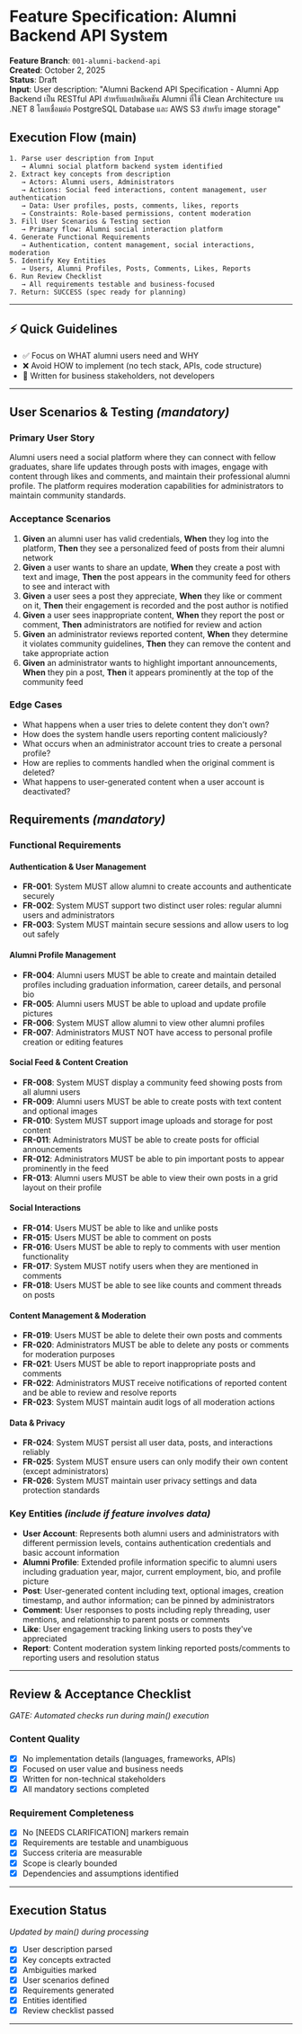 # Feature Specification: Alumni Backend API System

**Feature Branch**: `001-alumni-backend-api`  
**Created**: October 2, 2025  
**Status**: Draft  
**Input**: User description: "Alumni Backend API Specification - Alumni App Backend เป็น RESTful API สำหรับแอปพลิเคชัน Alumni ที่ใช้ Clean Architecture บน .NET 8 โดยเชื่อมต่อ PostgreSQL Database และ AWS S3 สำหรับ image storage"

## Execution Flow (main)
```
1. Parse user description from Input
   → Alumni social platform backend system identified
2. Extract key concepts from description
   → Actors: Alumni users, Administrators
   → Actions: Social feed interactions, content management, user authentication
   → Data: User profiles, posts, comments, likes, reports
   → Constraints: Role-based permissions, content moderation
3. Fill User Scenarios & Testing section
   → Primary flow: Alumni social interaction platform
4. Generate Functional Requirements
   → Authentication, content management, social interactions, moderation
5. Identify Key Entities
   → Users, Alumni Profiles, Posts, Comments, Likes, Reports
6. Run Review Checklist
   → All requirements testable and business-focused
7. Return: SUCCESS (spec ready for planning)
```

---

## ⚡ Quick Guidelines
- ✅ Focus on WHAT alumni users need and WHY
- ❌ Avoid HOW to implement (no tech stack, APIs, code structure)
- 👥 Written for business stakeholders, not developers

---

## User Scenarios & Testing *(mandatory)*

### Primary User Story
Alumni users need a social platform where they can connect with fellow graduates, share life updates through posts with images, engage with content through likes and comments, and maintain their professional alumni profile. The platform requires moderation capabilities for administrators to maintain community standards.

### Acceptance Scenarios
1. **Given** an alumni user has valid credentials, **When** they log into the platform, **Then** they see a personalized feed of posts from their alumni network
2. **Given** a user wants to share an update, **When** they create a post with text and image, **Then** the post appears in the community feed for others to see and interact with
3. **Given** a user sees a post they appreciate, **When** they like or comment on it, **Then** their engagement is recorded and the post author is notified
4. **Given** a user sees inappropriate content, **When** they report the post or comment, **Then** administrators are notified for review and action
5. **Given** an administrator reviews reported content, **When** they determine it violates community guidelines, **Then** they can remove the content and take appropriate action
6. **Given** an administrator wants to highlight important announcements, **When** they pin a post, **Then** it appears prominently at the top of the community feed

### Edge Cases
- What happens when a user tries to delete content they don't own?
- How does the system handle users reporting content maliciously?
- What occurs when an administrator account tries to create a personal profile?
- How are replies to comments handled when the original comment is deleted?
- What happens to user-generated content when a user account is deactivated?

## Requirements *(mandatory)*

### Functional Requirements

#### Authentication & User Management
- **FR-001**: System MUST allow alumni to create accounts and authenticate securely
- **FR-002**: System MUST support two distinct user roles: regular alumni users and administrators
- **FR-003**: System MUST maintain secure sessions and allow users to log out safely

#### Alumni Profile Management  
- **FR-004**: Alumni users MUST be able to create and maintain detailed profiles including graduation information, career details, and personal bio
- **FR-005**: Alumni users MUST be able to upload and update profile pictures
- **FR-006**: System MUST allow alumni to view other alumni profiles
- **FR-007**: Administrators MUST NOT have access to personal profile creation or editing features

#### Social Feed & Content Creation
- **FR-008**: System MUST display a community feed showing posts from all alumni users
- **FR-009**: Alumni users MUST be able to create posts with text content and optional images
- **FR-010**: System MUST support image uploads and storage for post content
- **FR-011**: Administrators MUST be able to create posts for official announcements
- **FR-012**: Administrators MUST be able to pin important posts to appear prominently in the feed
- **FR-013**: Alumni users MUST be able to view their own posts in a grid layout on their profile

#### Social Interactions
- **FR-014**: Users MUST be able to like and unlike posts
- **FR-015**: Users MUST be able to comment on posts
- **FR-016**: Users MUST be able to reply to comments with user mention functionality
- **FR-017**: System MUST notify users when they are mentioned in comments
- **FR-018**: Users MUST be able to see like counts and comment threads on posts

#### Content Management & Moderation
- **FR-019**: Users MUST be able to delete their own posts and comments
- **FR-020**: Administrators MUST be able to delete any posts or comments for moderation purposes
- **FR-021**: Users MUST be able to report inappropriate posts and comments
- **FR-022**: Administrators MUST receive notifications of reported content and be able to review and resolve reports
- **FR-023**: System MUST maintain audit logs of all moderation actions

#### Data & Privacy
- **FR-024**: System MUST persist all user data, posts, and interactions reliably
- **FR-025**: System MUST ensure users can only modify their own content (except administrators)
- **FR-026**: System MUST maintain user privacy settings and data protection standards

### Key Entities *(include if feature involves data)*
- **User Account**: Represents both alumni users and administrators with different permission levels, contains authentication credentials and basic account information
- **Alumni Profile**: Extended profile information specific to alumni users including graduation year, major, current employment, bio, and profile picture
- **Post**: User-generated content including text, optional images, creation timestamp, and author information; can be pinned by administrators
- **Comment**: User responses to posts including reply threading, user mentions, and relationship to parent posts or comments
- **Like**: User engagement tracking linking users to posts they've appreciated
- **Report**: Content moderation system linking reported posts/comments to reporting users and resolution status

---

## Review & Acceptance Checklist
*GATE: Automated checks run during main() execution*

### Content Quality
- [x] No implementation details (languages, frameworks, APIs)
- [x] Focused on user value and business needs
- [x] Written for non-technical stakeholders
- [x] All mandatory sections completed

### Requirement Completeness
- [x] No [NEEDS CLARIFICATION] markers remain
- [x] Requirements are testable and unambiguous  
- [x] Success criteria are measurable
- [x] Scope is clearly bounded
- [x] Dependencies and assumptions identified

---

## Execution Status
*Updated by main() during processing*

- [x] User description parsed
- [x] Key concepts extracted
- [x] Ambiguities marked
- [x] User scenarios defined
- [x] Requirements generated
- [x] Entities identified
- [x] Review checklist passed

---